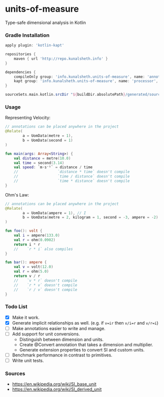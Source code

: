 # units-of-measure
Type-safe dimensional analysis in Kotlin

### Gradle Installation
```groovy
apply plugin: 'kotlin-kapt'

repositories {
    maven { url 'http://repo.kunalsheth.info' }
}

dependencies {
    compileOnly group: 'info.kunalsheth.units-of-measure', name: 'annotations', version: '1.1.3'
    kapt group: 'info.kunalsheth.units-of-measure', name: 'processor', version: '1.1.3'
}

sourceSets.main.kotlin.srcDir "${buildDir.absolutePath}/generated/source/kaptKotlin/main"
```

### Usage
Representing Velocity:
```kotlin
// annotations can be placed anywhere in the project
@Relate(
        a = UomData(metre = 1),
        b = UomData(second = 1)
)

fun main(args: Array<String>) {
    val distance = metre(10.0)
    val time = second(3.14)
    val speed: `m⋅s⁻¹` = distance / time
    //                  `distance * time` doesn't compile
    //                  `time / distance` doesn't compile
    //                  `time * distance` doesn't compile
}
```
Ohm's Law:
```kotlin
// annotations can be placed anywhere in the project
@Relate(
        a = UomData(ampere = 1), // I
        b = UomData(metre = 2, kilogram = 1, second = -3, ampere = -2) // R
)

fun foo(): volt {
    val i = ampere(133.0)
    val r = ohm(0.0902)
    return i * r
    //    `r * i` also compiles
}

fun bar(): ampere {
    val v = volt(12.0)
    val r = ohm(5.0)
    return v / r
    //    `v * r` doesn't compile
    //    `r * v` doesn't compile
    //    `r / v` doesn't compile
}
```

### Todo List
- [x] Make it work.
- [x] Generate implicit relationships as well. (e.g. if ``v=ir`` then ``v/i=r`` and ``v/r=i``)
- [ ] Make annotations easier to write and manage.
- [ ] Add support for unit conversions.
    - Distinguish between dimension and units.
    - Create @Convert annotation that takes a dimension and multiplier.
    - Generate extension properties to convert SI and custom units.
- [ ] Benchmark performance in contrast to primitives.
- [ ] Write unit tests.

### Sources
- https://en.wikipedia.org/wiki/SI_base_unit
- https://en.wikipedia.org/wiki/SI_derived_unit